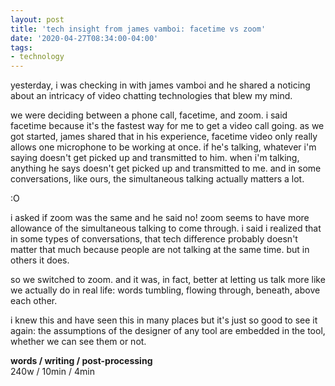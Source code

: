 ```yaml
---
layout: post
title: 'tech insight from james vamboi: facetime vs zoom'
date: '2020-04-27T08:34:00-04:00'
tags:
- technology
--- 
```


yesterday, i was checking in with james vamboi and he shared a noticing about an intricacy of video chatting technologies that blew my mind. 

we were deciding between a phone call, facetime, and zoom. i said facetime because it's the fastest way for me to get a video call going. as we got started, james shared that in his experience, facetime video only really allows one microphone to be working at once. if he's talking, whatever i'm saying doesn't get picked up and transmitted to him. when i'm talking, anything he says doesn't get picked up and transmitted to me. and in some conversations, like ours, the simultaneous talking actually matters a lot. 

:O

i asked if zoom was the same and he said no! zoom seems to have more allowance of the simultaneous talking to come through. i said i realized that in some types of conversations, that tech difference probably doesn't matter that much because people are not talking at the same time. but in others it does. 

so we switched to zoom. and it was, in fact, better at letting us talk more like we actually do in real life: words tumbling, flowing through, beneath, above each other. 

i knew this and have seen this in many places but it's just so good to see it again: the assumptions of the designer of any tool are embedded in the tool, whether we can see them or not. 

<!-- hyperlink bank -->


<!-- &#042; = asterisk -->
<!-- &#039; = single quote '-->

**words / writing / post-processing**  
240w / 10min / 4min 
